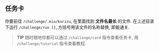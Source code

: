 ## 任务卡

你要前往 `/challenge/.mio/kurisu`, 在里面找到 **文件名最长** 的文件. 在上述目录下运行 `/challenge/run []`, 方括号用该文件的名称替换, 即能通关.

> **TIP** 随时随地你都可以通过 `/challenge/card` 指令查看任务卡, 用 `/challenge/tutorial` 指令查看教程.
